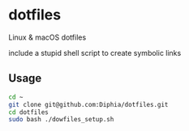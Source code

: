 # dotfiles
Linux &amp; macOS dotfiles

include a stupid shell script to create symbolic links

## Usage
```bash
cd ~
git clone git@github.com:Diphia/dotfiles.git
cd dotfiles
sudo bash ./dowfiles_setup.sh
```
